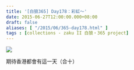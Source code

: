 ```yaml
---
title: '[白狼365] Day178：彩虹～'
date: 2015-06-27T12:00:00.000+08:00
draft: false
aliases: [ "/2015/06/365-day178.html" ]
tags : [collections - zaku II 白狼・365 project]
---
```


![](/images/zaku178.jpg)

期待香港都會有這一天（合十）
